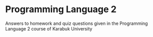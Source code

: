 # Programming Language 2

Answers to homework and quiz questions given in the Programming Language 2 course of Karabuk University


